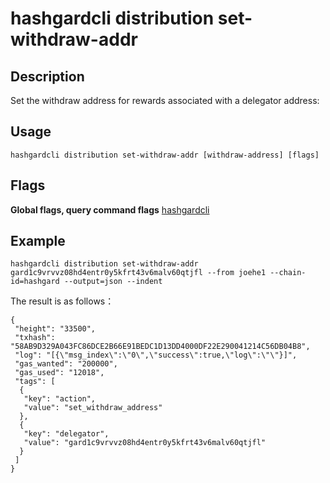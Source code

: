 # hashgardcli distribution set-withdraw-addr

## Description

Set the withdraw address for rewards associated with a delegator address:

## Usage

```
hashgardcli distribution set-withdraw-addr [withdraw-address] [flags]
```
## Flags

**Global flags, query command flags** [hashgardcli](../README.md)


## Example
```
hashgardcli distribution set-withdraw-addr gard1c9vrvvz08hd4entr0y5kfrt43v6malv60qtjfl --from joehe1 --chain-id=hashgard --output=json --indent
```

The result is as follows：

```
{
 "height": "33500",
 "txhash": "58AB9D329A043FC86DCE2B66E91BEDC1D13DD4000DF22E290041214C56DB04B8",
 "log": "[{\"msg_index\":\"0\",\"success\":true,\"log\":\"\"}]",
 "gas_wanted": "200000",
 "gas_used": "12018",
 "tags": [
  {
   "key": "action",
   "value": "set_withdraw_address"
  },
  {
   "key": "delegator",
   "value": "gard1c9vrvvz08hd4entr0y5kfrt43v6malv60qtjfl"
  }
 ]
}
```
